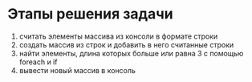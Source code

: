 # Этапы решения задачи

1. считать элементы массива из консоли в формате строки
2. создать массив из строк и добавить в него считанные строки
3. найти элементы, длина которых больше или равна 3 с помощью foreach и if
4. вывести новый массив в консоль
